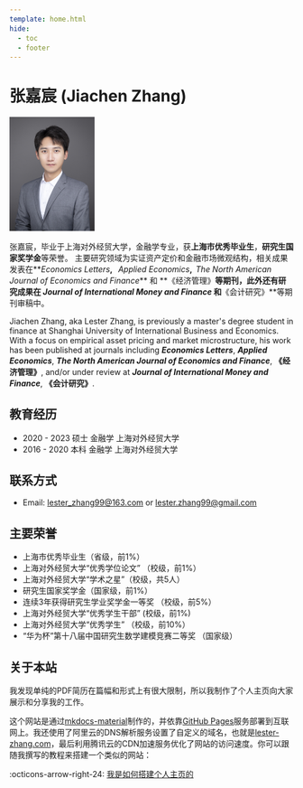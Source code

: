 ```yaml
---
template: home.html
hide:
  - toc
  - footer
---
```


# 张嘉宸 (Jiachen Zhang)

<img id="hide-on-large" src="/images/profile.png" width="30%">

张嘉宸，毕业于上海对外经贸大学，金融学专业，获**上海市优秀毕业生**，**研究生国家奖学金**等荣誉。
主要研究领域为实证资产定价和金融市场微观结构，相关成果发表在**_Economics Letters_**,&nbsp;&nbsp;&nbsp;**_Applied Economics_**,
&nbsp;**_The North American Journal of Economics and Finance_** 和
**《经济管理》**等期刊，此外还有研究成果在
**_Journal of International Money and Finance_** 和**《会计研究》**等期刊审稿中。

Jiachen Zhang, aka Lester Zhang, is previously a master's degree student in finance at Shanghai University of International Business and Economics. With a focus on empirical asset pricing and market microstructure, his work has been published at journals including **_Economics Letters_**, **_Applied Economics_**, **_The North American Journal of Economics and Finance_**, **《经济管理》**, and/or under review at **_Journal of International Money and Finance_**, **《会计研究》**. 

<!--:octicons-arrow-right-24: [个人简历](/cv.pdf)-->

## 教育经历

- 2020 - 2023 硕士 金融学 上海对外经贸大学
- 2016 - 2020 本科 金融学 上海对外经贸大学


## 联系方式

- Email: [lester_zhang99@163.com](mailto:lester_zhang99@163.com) or [lester.zhang99@gmail.com](mailto:lester.zhang99@gmail.com) 

## 主要荣誉

- 上海市优秀毕业生（省级，前1%）
- 上海对外经贸大学“优秀学位论文” （校级，前1%）
- 上海对外经贸大学“学术之星”（校级，共5人）
- 研究生国家奖学金（国家级，前1%）
- 连续3年获得研究生学业奖学金一等奖 （校级，前5%）
- 上海对外经贸大学“优秀学生干部” (校级，前1%)
- 上海对外经贸大学“优秀学生” （校级，前10%）
- “华为杯”第十八届中国研究生数学建模竞赛二等奖 （国家级）


## 关于本站
我发现单纯的PDF简历在篇幅和形式上有很大限制，所以我制作了个人主页向大家展示和分享我的工作。

这个网站是通过[mkdocs-material](https://squidfunk.github.io/mkdocs-material/)制作的，并依靠[GitHub Pages](https://pages.github.com/)服务部署到互联网上。我还使用了阿里云的DNS解析服务设置了自定义的域名，也就是[lester-zhang.com](https://lester-zhang.com)，最后利用腾讯云的CDN加速服务优化了网站的访问速度。你可以跟随我撰写的教程来搭建一个类似的网站：

:octicons-arrow-right-24: [我是如何搭建个人主页的](posts/posts/make_site.md)